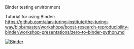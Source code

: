 Binder testing environment

Tutorial for using Binder:\
https://github.com/alan-turing-institute/the-turing-way/blob/master/workshops/boost-research-reproducibility-binder/workshop-presentations/zero-to-binder-python.md

[![Binder](https://mybinder.org/badge_logo.svg)](https://mybinder.org/v2/gh/sjy2129/binder_testing_env/master)

